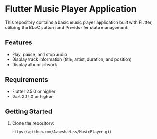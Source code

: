 # Flutter Music Player Application

This repository contains a basic music player application built with Flutter, utilizing the BLoC pattern and Provider for state management.

## Features

- Play, pause, and stop audio
- Display track information (title, artist, duration, and position)
- Display album artwork

## Requirements

- Flutter 2.5.0 or higher
- Dart 2.14.0 or higher

## Getting Started

1. Clone the repository:

   ```bash
   https://github.com/AwaeshaHuss/MusicPlayer.git
